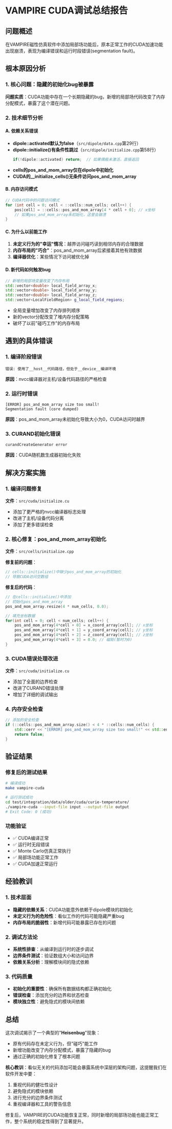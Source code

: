 # VAMPIRE CUDA调试总结报告

## 问题概述

在VAMPIRE磁性仿真软件中添加局部场功能后，原本正常工作的CUDA加速功能出现崩溃，表现为编译错误和运行时段错误(segmentation fault)。

## 根本原因分析

### 1. 核心问题：隐藏的初始化bug被暴露

**问题实质**：CUDA功能中存在一个长期隐藏的bug，新增的局部场代码改变了内存分配模式，暴露了这个潜在问题。

### 2. 技术细节分析

#### A. 依赖关系错误
- **dipole::activated默认为false**（`src/dipole/data.cpp`第29行）
- **dipole::initialize()有条件性跳过**（`src/dipole/initialize.cpp`第58行）
  ```cpp
  if(!dipole::activated) return;  // 如果偶极未激活，直接返回
  ```
- **cells的pos_and_mom_array仅在dipole中初始化**
- **CUDA的__initialize_cells()无条件访问pos_and_mom_array**

#### B. 内存访问模式
```cpp
// CUDA代码中的问题访问模式
for (int cell = 0; cell < ::cells::num_cells; cell++) {
    pos[cell] = ::cells::pos_and_mom_array[4 * cell + 0]; // x坐标
    // 如果pos_and_mom_array未初始化，这里会崩溃
}
```

#### C. 为什么以前能工作
1. **未定义行为的"幸运"情况**：越界访问碰巧读到相邻内存的合理数据
2. **内存布局的"巧合"**：pos_and_mom_array后紧接着其他有效数据
3. **编译器优化**：某些情况下访问被优化掉

#### D. 新代码如何触发bug
```cpp
// 新增的局部场变量改变了内存布局
std::vector<double> local_field_array_x;
std::vector<double> local_field_array_y; 
std::vector<double> local_field_array_z;
std::vector<LocalFieldRegion> g_local_field_regions;
```
- 全局变量增加改变了内存排列顺序
- 新的vector分配改变了堆内存分配策略
- 破坏了以前"碰巧工作"的内存布局

## 遇到的具体错误

### 1. 编译阶段错误
```
错误: 使用了__host__代码路径，但处于__device__编译环境
```
**原因**：nvcc编译器对主机/设备代码路径的严格检查

### 2. 运行时错误
```
[ERROR] pos_and_mom_array size too small!
Segmentation fault (core dumped)
```
**原因**：pos_and_mom_array未初始化导致大小为0，CUDA访问时越界

### 3. CURAND初始化错误
```
curandCreateGenerator error
```
**原因**：CUDA随机数生成器初始化失败

## 解决方案实施

### 1. 编译问题修复
**文件**：`src/cuda/initialize.cu`
- 添加了更严格的nvcc编译器标志处理
- 改进了主机/设备代码分离
- 添加了更多错误检查

### 2. 核心修复：pos_and_mom_array初始化
**文件**：`src/cells/initialize.cpp`

**修复前的问题**：
```cpp
// cells::initialize()中缺少pos_and_mom_array的初始化
// 导致CUDA访问空数组
```

**修复后的代码**：
```cpp
// 在cells::initialize()中添加
// 初始化pos_and_mom_array
pos_and_mom_array.resize(4 * num_cells, 0.0);

// 填充坐标数据
for(int cell = 0; cell < num_cells; cell++) {
    pos_and_mom_array[4*cell + 0] = x_coord_array[cell]; // x坐标
    pos_and_mom_array[4*cell + 1] = y_coord_array[cell]; // y坐标 
    pos_and_mom_array[4*cell + 2] = z_coord_array[cell]; // z坐标
    pos_and_mom_array[4*cell + 3] = 0.0; // 磁矩(暂时为0)
}
```

### 3. CUDA错误处理改进
**文件**：`src/cuda/initialize.cu`
- 添加了全面的边界检查
- 改进了CURAND错误处理
- 增加了详细的调试输出

### 4. 内存安全检查
```cpp
// 添加的安全检查
if (::cells::pos_and_mom_array.size() < 4 * ::cells::num_cells) {
    std::cerr << "[ERROR] pos_and_mom_array size too small!" << std::endl;
    return false;
}
```

## 验证结果

### 修复后的测试结果
```bash
# 编译成功
make vampire-cuda

# 运行测试成功
cd test/integration/data/older/cuda/curie-temperature/
./vampire-cuda --input-file input --output-file output
# Exit Code: 0 (成功)
```

### 功能验证
- ✅ CUDA编译正常
- ✅ 运行时无段错误
- ✅ Monte Carlo仿真正常执行
- ✅ 局部场功能正常工作
- ✅ CUDA加速正常运行

## 经验教训

### 1. 技术层面
- **隐藏的依赖关系**：CUDA功能意外依赖于dipole模块的初始化
- **未定义行为的危险性**：看似工作的代码可能隐藏严重bug
- **内存布局的脆弱性**：新增代码可能暴露已存在的问题

### 2. 调试方法论
- **系统性排查**：从编译到运行时的逐步调试
- **边界条件测试**：验证数组大小和访问边界
- **依赖关系分析**：理解模块间的隐式依赖

### 3. 代码质量
- **初始化的重要性**：确保所有数据结构都正确初始化
- **错误检查**：添加充分的边界和状态检查
- **模块独立性**：避免隐式的模块间依赖

## 总结

这次调试揭示了一个典型的"**Heisenbug**"现象：
- 原有代码存在未定义行为，但"碰巧"能工作
- 新增功能改变了内存分配模式，暴露了隐藏的bug
- 通过正确的初始化修复了根本问题

**核心教训**：看似无关的代码添加可能会暴露系统中深层的架构问题，这提醒我们在软件开发中要：
1. 重视代码的健壮性设计
2. 避免隐式的模块依赖
3. 进行充分的边界条件测试
4. 重视编译器和工具的警告信息

修复后，VAMPIRE的CUDA功能恢复正常，同时新增的局部场功能也能正常工作，整个系统的稳定性得到了显著提升。